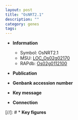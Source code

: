 ```yaml
---
layout: post
title: "OsNRT2.1"
description: ""
category: genes
tags: 
---
```


* **Information**  
    + Symbol: OsNRT2.1  
    + MSU: [LOC_Os02g02170](http://rice.uga.edu/cgi-bin/ORF_infopage.cgi?orf=LOC_Os02g02170)  
    + RAPdb: [Os02g0112100](http://rapdb.dna.affrc.go.jp/viewer/gbrowse_details/irgsp1?name=Os02g0112100)  

* **Publication**  

* **Genbank accession number**  

* **Key message**  

* **Connection**  

[//]: # * **Key figures**  


